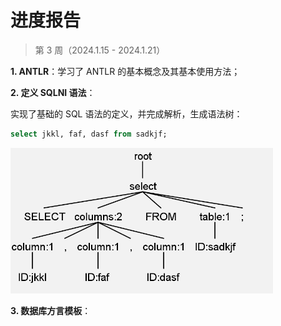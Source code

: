 # 进度报告

> 第 3 周（2024.1.15 - 2024.1.21）

**1. ANTLR**：学习了 ANTLR 的基本概念及其基本使用方法；

**2. 定义 SQLNI 语法**：

实现了基础的 SQL 语法的定义，并完成解析，生成语法树：

```sql
select jkkl, faf, dasf from sadkjf;
```

<img src="w3.assets/image-20240117204815484.png" alt="image-20240117204815484" width=420 /> 

**3. 数据库方言模板**：